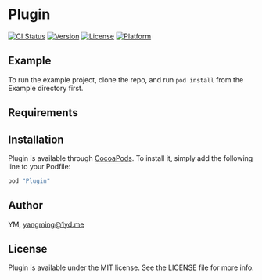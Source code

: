 # Plugin

[![CI Status](http://img.shields.io/travis/YM/Plugin.svg?style=flat)](https://travis-ci.org/YM/Plugin)
[![Version](https://img.shields.io/cocoapods/v/Plugin.svg?style=flat)](http://cocoapods.org/pods/Plugin)
[![License](https://img.shields.io/cocoapods/l/Plugin.svg?style=flat)](http://cocoapods.org/pods/Plugin)
[![Platform](https://img.shields.io/cocoapods/p/Plugin.svg?style=flat)](http://cocoapods.org/pods/Plugin)

## Example

To run the example project, clone the repo, and run `pod install` from the Example directory first.

## Requirements

## Installation

Plugin is available through [CocoaPods](http://cocoapods.org). To install
it, simply add the following line to your Podfile:

```ruby
pod "Plugin"
```

## Author

YM, yangming@1yd.me

## License

Plugin is available under the MIT license. See the LICENSE file for more info.
